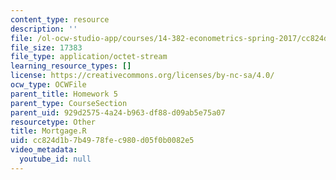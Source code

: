 ```yaml
---
content_type: resource
description: ''
file: /ol-ocw-studio-app/courses/14-382-econometrics-spring-2017/cc824d1b7b4978fec980d05f0b0082e5_Mortgage.R
file_size: 17383
file_type: application/octet-stream
learning_resource_types: []
license: https://creativecommons.org/licenses/by-nc-sa/4.0/
ocw_type: OCWFile
parent_title: Homework 5
parent_type: CourseSection
parent_uid: 929d2575-4a24-b963-df88-d09ab5e75a07
resourcetype: Other
title: Mortgage.R
uid: cc824d1b-7b49-78fe-c980-d05f0b0082e5
video_metadata:
  youtube_id: null
---
```

